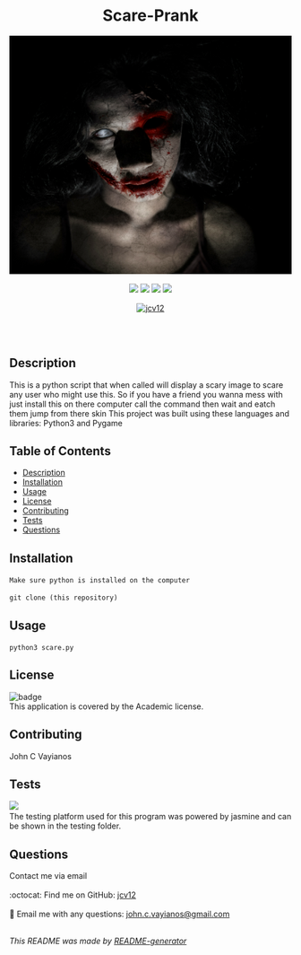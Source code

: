 <h1 align='center'>Scare-Prank</h1>

  <p align="center">
    <img src="./readmescream.png">
  </p>

  <p align="center">
    <img src="https://img.shields.io/github/repo-size/jcv12/Scare-Prank" />
    <img src="https://img.shields.io/github/issues/jcv12/Scare-Prank" />
    <img src="https://img.shields.io/github/last-commit/jcv12/Scare-Prank" >
    <img src="https://img.shields.io/badge/license-Academic-brightgreen" >
  </p>

  <p align="center"><a href="https://www.buymeacoffee.com/jcv12"> <img align="center" src="https://cdn.buymeacoffee.com/buttons/v2/default-yellow.png" height="50" width="210" alt="jcv12" /></a></p><br><br>
    
  ## Description
  This is a python script that when called will display a scary image to scare any user who might use this. So if you have a friend you wanna mess with just install this on there computer call the command then wait and eatch them jump from there skin
  This project was built using these languages and libraries: Python3 and Pygame
  

  ## Table of Contents
  - [Description](#description)
  - [Installation](#installation)
  - [Usage](#usage)
  - [License](#license)
  - [Contributing](#contributing)
  - [Tests](#tests)
  - [Questions](#questions)

  ## Installation
  `Make sure python is installed on the computer`
  
  `git clone (this repository)`

  ## Usage
  `python3 scare.py`

  ## License
  ![badge](https://img.shields.io/badge/license-Academic-brightgreen)
  <br />
  This application is covered by the Academic license.

  ## Contributing
  John C Vayianos

  ## Tests
  <img src="https://img.shields.io/badge/-jasmine-%23C21325?style=for-the-badge&logo=jasmine&logoColor=white"/> </br>
  The testing platform used for this program was powered by jasmine and can be shown in the testing folder.

  ## Questions
  Contact me via email<br />
  <br />
  :octocat: Find me on GitHub: [jcv12](https://github.com/jcv12)<br />
  <br />
  :e-mail: Email me with any questions: john.c.vayianos@gmail.com<br /><br />

  _This README was made by [README-generator](https://github.com/jcv12/ReadMe-Generator)_